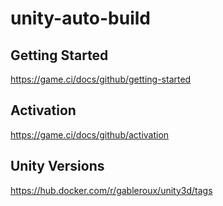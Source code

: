 # unity-auto-build

## Getting Started
https://game.ci/docs/github/getting-started

## Activation
https://game.ci/docs/github/activation

## Unity Versions
https://hub.docker.com/r/gableroux/unity3d/tags

